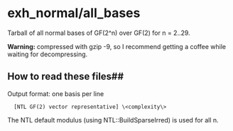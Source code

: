 # exh_normal/all_bases

Tarball of all normal bases of GF(2^n) over GF(2) for n = 2..29.

**Warning:** compressed with gzip -9, so I recommend getting a coffee while waiting for decompressing.

## How to read these files##
Output format: one basis per line
```
  [NTL GF(2) vector representative] \<complexity\>
```

The NTL default modulus (using NTL::BuildSparseIrred) is used for all n.
